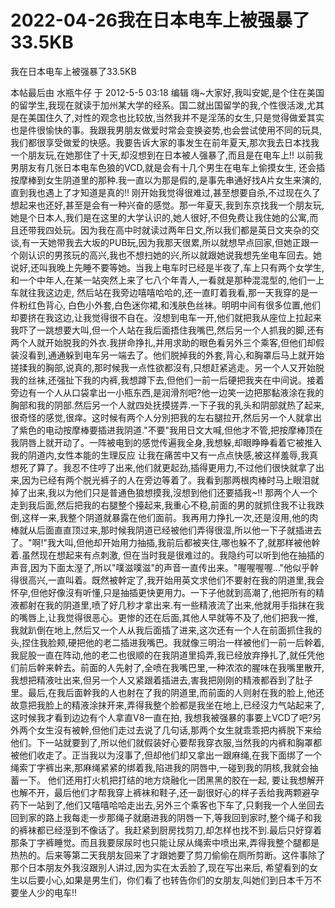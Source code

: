 # 2022-04-26我在日本电车上被强暴了33.5KB



我在日本电车上被强暴了33.5KB



 本帖最后由 水瓶牛仔 于 2012-5-5 03:18 编辑 嗨~大家好,我叫安妮,是个住在美国的留学生,我现在就读于加州某大学的经系。国二就出国留学的我,个性很活泼,尤其是在美国住久了,对性的观念也比较放,当然我并不是淫荡的女生,只是觉得做爱其实也是件很愉快的事。我跟我男朋友做爱时常会变换姿势,也会尝试使用不同的玩具,我们都很享受做爱的快感。我要告诉大家的事发生在前年夏天,那次我去日本找我一个朋友玩,在她那住了十天,却沒想到在日本被人强暴了,而且是在电车上!! 以前我男朋友有几张日本电车色狼的VCD,就是会有十几个男生在电车上偷摸女生, 还会插按摩棒到女生阴道里的那种.我一直以为那是假的,是事先串通好找A片女生来演的,直到我也遇上了才知道是真的!! 刚开始我觉得很难过,甚至想要自杀,不过现在久了想起来也还好,甚至是会有一种兴奋的感觉。那一年夏天,我到东京找我一个朋友玩,她是个日本人,我们是在这里的大学认识的,她人很好,不但免费让我住她的公寓,而且还带我四处玩。因为我在高中时就读过两年日文,所以我们都是英日文夹杂的交谈,有一天她带我去大坂的PUB玩,因为我那天很累,所以就想早点回家,但她正跟一个刚认识的男孩玩的高兴,我也不想扫她的兴,所以就跟她说我想先坐电车回去。她说好,还叫我晚上先睡不要等她。当我上电车时已经是半夜了,车上只有两个女学生,和一个中年人,在某一站突然上来了七八个年青人,一看就是那种混混型的,他们一上车就往我这边走, 然后站在我旁边嘻嘻哈哈的,还一直盯着我看,那一天我穿的是一件粉红色背心, 白色小外套,白色迷你裙,和浅肤色丝袜。明明中间有很多位置,他们却要挤在我这边,让我觉得很不自在。沒想到电车一开,他们就把我从座位上拉起来 我吓了一跳想要大叫,但一个人站在我后面捂住我嘴巴,然后另一个人抓我的脚,还有两个人就开始脱我的外衣.我拼命挣扎,并用求助的眼色看另外三个乘客,但他们却假装沒看到,通通躲到电车另一端去了。他们脱掉我的外套,背心,和胸罩后马上就开始搓揉我的胸部,说真的,那时候我一点性欲都沒有,只想赶紧逃走。另一个人又开始脱我的丝袜,还强扯下我的内裤,我想蹲下去,但他们一前一后硬把我夹在中间说。接着旁边有一个人从口袋拿出一小瓶东西,是润滑剂吧?他一边笑一边把那黏液涂在我的胸部和我的阴部.然后另一个人就四处抚摸搓弄.一下子我的乳头和阴部就热了起来,很奇怪的感觉,很痒。这时候有两个人分別把我的左右腿拉开,然后另一个人就拿出了紫色的电动按摩棒要插进我阴道."不要"我用日文大喊,但他才不管,把按摩棒顶在我阴唇上就开动了。一阵被电到的感觉传遍我全身,我想躲,却眼睁睁看着它被推入我的阴道内,女性本能的生理反应 让我在痛苦中又有一点点快感,被这样羞辱,我真想死了算了。我忍不住哼了出来,他们就更起劲,插得更用力,不过他们很快就拿了出来,因为已经有两个脱光裤子的人在旁边等着了。我看到那两根肉棒时马上眼泪就掉了出来,我以为他们只是普通色狼想摸我,沒想到他们还要插我~!! 那两个人一个走到我后面,然后把我的右腿整个擡起来,我重心不稳,前面的男的就抓住我不让我跌倒,这样一来,我整个阴道就暴露在他们面前。我再用力挣扎一次,还是沒用,他的肉棒就从后面直直顶过来,那时候我阴道已经被他们弄得很湿,所以他一下子就插进去了。"啊!"我大叫,但他却开始用力抽插,我前后都被夹住,哪也躲不了,就那样被他幹着.虽然现在想起来有点刺激, 但在当时我是很难过的。我隐约可以听到他在抽插的声音,因为下面太溼了,所以"噗滋噗滋"的声音一直传出来。"喔喔喔喔..."他似乎幹得很高兴,一直叫着。既然被幹定了,我开始用英文求他们不要射在我的阴道里,我会怀孕,但他好像沒有听懂,只是抽插更快更用力。一下子他就到高潮了,他把所有的精液都射在我的阴道里,喷了好几秒才拿出来.有一些精液流了出来,他就用手指抹在我的嘴唇上,让我觉得很恶心。更惨的还在后面,其他人早就等不及了,他们把我一推,我就趴倒在地上,然后又一个人从我后面插了进来,这次还有一个人在前面抓住我的头,捏住我脸颊,硬把他的老二插进我嘴巴。我就像三明治一样被他们一前一后幹着,我屁股一直在阵动,他的老二也很顺的在我阴道里捣弄,我已经放弃挣扎了,就任凭他们前后幹来幹去。前面的人先射了,全喷在我嘴巴里,一种浓浓的腥味在我嘴里散开,我想把精液吐出来,但另一个人又紧跟着插进去,害我把刚刚的精液都吞到了肚子里。最后,在我后面幹我的人也射在了我的阴道里,而前面的人则射在我的脸上,他还故意把我脸上的精液涂抹开来,弄得我整个脸都是我坐在地上,已经沒力气站起来了,这时候我才看到边边有个人拿直V8一直在拍, 我想我被强暴的事要上VCD了吧?另外两个女生沒有被幹,但他们走过去说了几句话,那两个女生就乖乖把内裤脱下来给他们。下一站就要到了,所以他们就假装好心要帮我穿衣服,当然我的内裤和胸罩都被他们收走了。正当我以为沒事了,但却他们却又拿出一跟麻绳,在我下面绑了一个绳索丁字裤出来,那麻绳紧紧的绑着我,陷进我的阴唇中,一碰到我的阴核,我就会抽蓄一下。 他们还用打火机把打结的地方烧融化一团黑黑的胶在一起, 要让我想解开也解不开，最后他们才帮我穿上裤袜和鞋子,还一副很好心的样子丢给我两颗避孕药下一站到了,他们又嘻嘻哈哈走出去,另外三个乘客也下车了,只剩我一个人坐回去回到家的路上我每走一步那绳子就磨进我的阴唇一下,等我回到家时,整个绳子和我的裤袜都已经溼到不像话了。我赶紧到厨房找剪刀,却怎样也找不到.最后只好穿着那条丁字裤睡觉。而且我要尿尿时也只能让尿从绳索中喷出来,弄得我整个腿都是热热的。后来等第二天我朋友回来了才跟她要了剪刀偷偷在厕所剪断。这件事除了那个日本朋友外我沒跟別人讲过,因为实在太丢脸了,现在写出来后, 希望看到的女生以后要小心,如果是男生们，你们看了也转告你们的女朋友,叫她们到日本千万不要坐人少的电车!!


